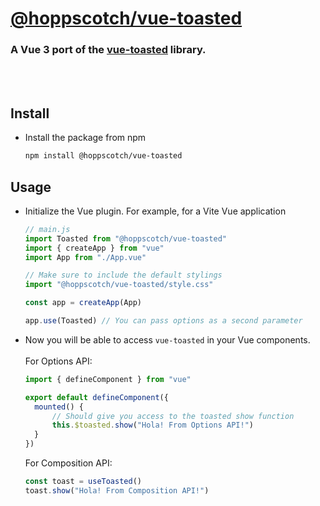 # [@hoppscotch/vue-toasted](https://www.npmjs.com/package/@hoppscotch/vue-toasted)

### A Vue 3 port of the [vue-toasted](https://github.com/shakee93/vue-toasted) library.

<br />
<br />

## Install
- Install the package from npm
  ```bash
  npm install @hoppscotch/vue-toasted
  ```

## Usage
- Initialize the Vue plugin.
  For example, for a Vite Vue application
  ```js
  // main.js
  import Toasted from "@hoppscotch/vue-toasted"
  import { createApp } from "vue"
  import App from "./App.vue"
  
  // Make sure to include the default stylings
  import "@hoppscotch/vue-toasted/style.css"
  
  const app = createApp(App)

  app.use(Toasted) // You can pass options as a second parameter

  ```
- Now you will be able to access `vue-toasted` in your Vue components.
  <br />
  <br />
  For Options API:
  ```js
  import { defineComponent } from "vue"

  export default defineComponent({
    mounted() {
        // Should give you access to the toasted show function
        this.$toasted.show("Hola! From Options API!")
    }
  })
  ```
  For Composition API:
  ```js
  const toast = useToasted()
  toast.show("Hola! From Composition API!")
  ```